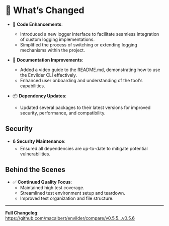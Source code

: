 # 📝 What’s Changed

- 🔧 **Code Enhancements**:
  - Introduced a new logger interface to facilitate seamless integration of custom logging implementations.
  - Simplified the process of switching or extending logging mechanisms within the project.

- 📝 **Documentation Improvements**:
  - Added a video guide to the README.md, demonstrating how to use the Envilder CLI effectively.
  - Enhanced user onboarding and understanding of the tool's capabilities.

- 📦 **Dependency Updates**:
  - Updated several packages to their latest versions for improved security, performance, and compatibility.

## Security

- 🔒 **Security Maintenance**:
  - Ensured all dependencies are up-to-date to mitigate potential vulnerabilities.

## Behind the Scenes

- ✅ **Continued Quality Focus**:
  - Maintained high test coverage.
  - Streamlined test environment setup and teardown.
  - Improved test organization and file structure.

---

**Full Changelog**: https://github.com/macalbert/envilder/compare/v0.5.5...v0.5.6